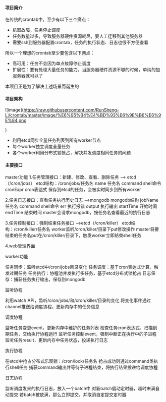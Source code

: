 



#### 项目简介



在传统的crontab中，至少有以下三个痛点：

- 机器故障，任务停止调度
- 任务数量过多，导致服务器硬件资源耗尽，要人工迁移到其他服务器
- 需要ssh到服务器配置crontab，任务的执行状态、日志也很不方便查看

所以一个理想的crontab至少要包含以下两点：

- 高可用：任务不会因为单点故障停止调度
- 扩展性：要有处理大量任务的能力。当服务器硬件资源不够的时候，单纯的加服务器就可以了

本项目正是为了解决上述场景而诞生的



#### 项目架构



![image](https://raw.githubusercontent.com/RunSheng-Li/crontab/master/image/%E6%95%B4%E4%BD%93%E6%9E%B6%E6%9E%84.png

)

- 利用etcd同步全量任务列表到所有worker节点
- 每个worker独立调度全量任务
- 各个worker利用分布式锁抢占，解决并发调度相同任务的问题



#### 主要接口







master功能
1.任务管理接口：新建、修改、查看、删除任务 --> etcd（/cron/jobs）
etcd结构：/cron/jobs/任务名
name 任务名
command shell命令
cronExpr cron表达式
保存到etcd的任务，会被实时同步到所有worker

2.任务日志接口：查看任务执行历史日志 -->mongodb
mongodb结构
jobName 任务名
command shell命令
err 执行报错
output 执行输出
startTime 开始时间
endTime 结束时间
master会请求mongodb，按任务名查看最近的执行日志

3.任务控制接口：强制结束任务接口 -->etcd（/cron/killer）
etcd结构：/cron/killer/任务名
worker监听/cron/killer/目录下put修改操作
msater将要结束的任务名put在/cron/killer/目录下，触发worker立即结束shell任务

4.web管理界面

worker功能

任务同步：监听etcd中/cron/jobs目录变化
任务调度：基于cron表达式计算，触发过期任务
任务执行：协程池并发执行多任务，基于etcd分布式锁抢占
日志保存：捕获任务执行输出，保存到mongodb

监听协程

利用watch API，监听/cron/jobs/和/cron/killer/目录的变化
将变化事件通过channel推送给调度协程，更新内存中的任务信息

调度协程

监听任务变更event，更新内存中维护的任务列表
检查任务cron表达式，扫描到期任务，交给执行协程运行
监听任务控制event，强制中断正在执行中的子进程
监听任务result，更新内存中任务状态，投递执行日志

执行协程

在etcd中抢占分布式乐观锁：/cron/lock/任务名
抢占成功则通过command类执行shell任务
捕获command输出并等待子进程结束，将执行结果投递给调度协程


日志协程

监听调度发来的执行日志，放入一个batch中
对新batch启动定时器，超时未满自动提交
若batch被放满，那么立即提交，并取消自定提交定时器